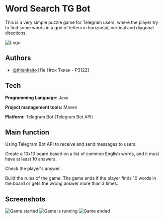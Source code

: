 
# Word Search TG Bot

This is a very simple puzzle game for Telegram users, where the player try to find some words in a grid of letters in horizontal, vertical and diagonal directions.


![Logo](https://github.com/thienkaito/WordSearchTGBot/blob/master/src/logo_resize.png)


## Authors

- [@thienkaito](https://www.github.com/thienkaito) [Ле Нгок Тхиен - P3122]


## Tech

**Programming Language:** Java

**Project management tools:** Maven

**Platform:** Telegram Bot (Telegram Bot API)


## Main function

Using Telegram Bot API to receive and send messages to users.

Create a 10x10 board based on a list of common English words, and it must have at least 10 answers.

Check the player's answer.

Build the rules of the game: The game ends if the player finds 10 words in the board or gets the wrong answer more than 3 times.

## Screenshots

![Game started](https://github.com/thienkaito/WordSearchTGBot/blob/master/src/Capture.PNG)
![Game is running](https://github.com/thienkaito/WordSearchTGBot/blob/master/src/Capture2.PNG)
![Game ended](https://github.com/thienkaito/WordSearchTGBot/blob/master/src/Capture3.PNG)

  